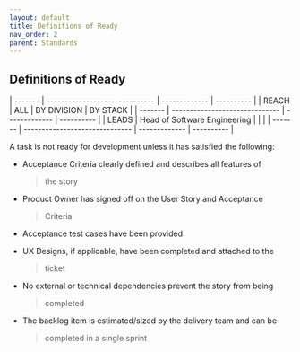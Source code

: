 ```yaml
---
layout: default
title: Definitions of Ready
nav_order: 2
parent: Standards
---
```


Definitions of Ready
--------------------

  | ------- | ------------------------------ | ------------- | ---------- |
  | REACH   | ALL                            | BY DIVISION   | BY STACK   |
  | ------- | ------------------------------ | ------------- | ---------- |
  | LEADS   | Head of Software Engineering   |               |            |
  | ------- | ------------------------------ | ------------- | ---------- |    
               

A task is not ready for development unless it has satisfied the
following:

-   Acceptance Criteria clearly defined and describes all features of
    > the story

-   Product Owner has signed off on the User Story and Acceptance
    > Criteria

-   Acceptance test cases have been provided

-   UX Designs, if applicable, have been completed and attached to the
    > ticket

-   No external or technical dependencies prevent the story from being
    > completed

-   The backlog item is estimated/sized by the delivery team and can be
    > completed in a single sprint

